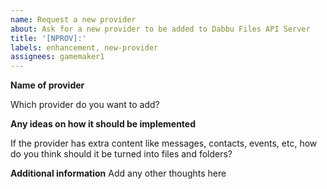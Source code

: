 ```yaml
---
name: Request a new provider
about: Ask for a new provider to be added to Dabbu Files API Server
title: '[NPROV]:'
labels: enhancement, new-provider
assignees: gamemaker1
---
```


**Name of provider**

Which provider do you want to add?

**Any ideas on how it should be implemented**

If the provider has extra content like messages, contacts, events, etc, how do you think should it be turned into files and folders?

**Additional information**
Add any other thoughts here
